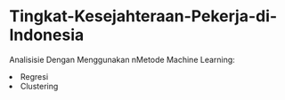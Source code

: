 # Tingkat-Kesejahteraan-Pekerja-di-Indonesia

Analisisie Dengan Menggunakan nMetode Machine Learning:
<li>Regresi</li>
<li>Clustering</li>
